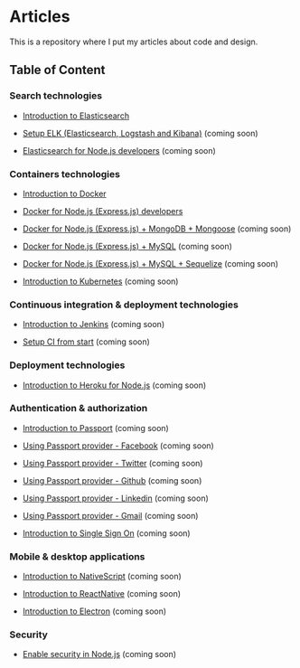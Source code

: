 # Articles

This is a repository where I put my articles about code and design.

## Table of Content

### Search technologies

- [Introduction to Elasticsearch](https://github.com/hegdeashwin/articles/blob/master/search/ElasticSearch.md)

- [Setup ELK (Elasticsearch, Logstash and Kibana)]() (coming soon)

- [Elasticsearch for Node.js developers]() (coming soon)

### Containers technologies

- [Introduction to Docker](https://github.com/hegdeashwin/articles/blob/master/container/01_Docker.md)

- [Docker for Node.js (Express.js) developers](https://github.com/hegdeashwin/articles/blob/master/container/02_Docker_For_Nodejs_Developers.md)

- [Docker for Node.js (Express.js) + MongoDB + Mongoose](https://github.com/hegdeashwin/articles/blob/master/container/03_Docker_For_Express_Mongodb_Mongoose.md) (coming soon)

- [Docker for Node.js (Express.js) + MySQL](https://github.com/hegdeashwin/articles/blob/master/container/04_Docker_For_Express_MySQL.md) (coming soon)

- [Docker for Node.js (Express.js) + MySQL + Sequelize](https://github.com/hegdeashwin/articles/blob/master/container/05_Docker_For_Express_MySQL_Sequelize.md) (coming soon)

- [Introduction to Kubernetes](https://github.com/hegdeashwin/articles/blob/master/container/06_Kubernetes.md) (coming soon)

### Continuous integration & deployment technologies

- [Introduction to Jenkins](https://github.com/hegdeashwin/articles/blob/master/ci/Jenkins.md) (coming soon)

- [Setup CI from start]() (coming soon)

### Deployment technologies

- [Introduction to Heroku for Node.js](https://github.com/hegdeashwin/articles/blob/master/deployment/Heroku.md) (coming soon)

### Authentication & authorization

- [Introduction to Passport]() (coming soon)

- [Using Passport provider - Facebook]() (coming soon)

- [Using Passport provider - Twitter]() (coming soon)

- [Using Passport provider - Github]() (coming soon)

- [Using Passport provider - Linkedin]() (coming soon)

- [Using Passport provider - Gmail]() (coming soon)

- [Introduction to Single Sign On]() (coming soon)

### Mobile & desktop applications

- [Introduction to NativeScript]() (coming soon)

- [Introduction to ReactNative]() (coming soon)

- [Introduction to Electron]() (coming soon)

### Security

- [Enable security in Node.js]() (coming soon)
